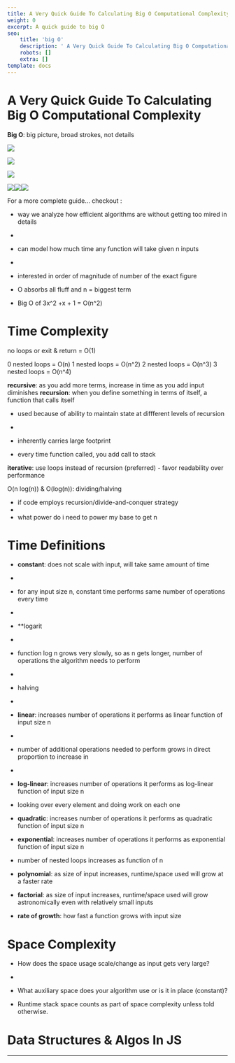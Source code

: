 ```yaml
---
title: A Very Quick Guide To Calculating Big O Computational Complexity
weight: 0
excerpt: A quick guide to big O
seo:
    title: 'big O'
    description: ' A Very Quick Guide To Calculating Big O Computational Complexity'
    robots: []
    extra: []
template: docs
---
```



# A Very Quick Guide To Calculating Big O Computational Complexity&#xA;&#xA;

**Big O**: big picture, broad strokes, not details

![](https://miro.medium.com/max/630/0*lte81mEvgEPYXodB.png)

![](https://miro.medium.com/max/304/1*5t2u8n1uKhioIzZIXX2zbg.png)

![](https://miro.medium.com/max/563/1*HhXmG2cNdg8y4ZCCQGTyuQ.png)

![](https://miro.medium.com/max/630/1*ULeXxVCDkF73GwhsxyM_2g.png)![](https://miro.medium.com/max/900/1*hkZWlUgFyOSaLD5Uskv0tQ.png)![](https://miro.medium.com/max/1115/1*COjzunj0-FsMJ0d7v7Z-6g.png)

For a more complete guide… checkout :

- way we analyze how efficient algorithms are without getting too mired in details
- 
- can model how much time any function will take given n inputs
- 
- interested in order of magnitude of number of the exact figure

- O absorbs all fluff and n = biggest term

- Big O of 3x^2 +x + 1 = O(n^2)

# Time Complexity

no loops or exit & return = O(1)

0 nested loops = O(n)
1 nested loops = O(n^2)
2 nested loops = O(n^3)
3 nested loops = O(n^4)

**recursive**: as you add more terms, increase in time as you add input diminishes
**recursion**: when you define something in terms of itself, a function that calls itself

- used because of ability to maintain state at diffferent levels of recursion
- 
- inherently carries large footprint

- every time function called, you add call to stack

**iterative**: use loops instead of recursion (preferred)
\- favor readability over performance

O(n log(n)) & O(log(n)): dividing/halving

- if code employs recursion/divide-and-conquer strategy
- 
- what power do i need to power my base to get n

# Time Definitions

- **constant**: does not scale with input, will take same amount of time
- 
- for any input size n, constant time performs same number of operations every time
- 
- **logarit
- 
- function log n grows very slowly, so as n gets longer, number of operations the algorithm needs to perform
- 
- halving
- 
- **linear**: increases number of operations it performs as linear function of input size n
- 
- number of additional operations needed to perform grows in direct proportion to increase in
- 
- **log-linear**: increases number of operations it performs as log-linear function of input size n

- looking over every element and doing work on each one

- **quadratic**: increases number of operations it performs as quadratic function of input size n

- **exponential**: increases number of operations it performs as exponential function of input size n

- number of nested loops increases as function of n

- **polynomial**: as size of input increases, runtime/space used will grow at a faster rate

- **factorial**: as size of input increases, runtime/space used will grow astronomically even with relatively small inputs

- **rate of growth**: how fast a function grows with input size

# Space Complexity

- How does the space usage scale/change as input gets very large?
- 
- What auxiliary space does your algorithm use or is it in place (constant)?

- Runtime stack space counts as part of space complexity unless told otherwise.

# Data Structures & Algos In JS

---
